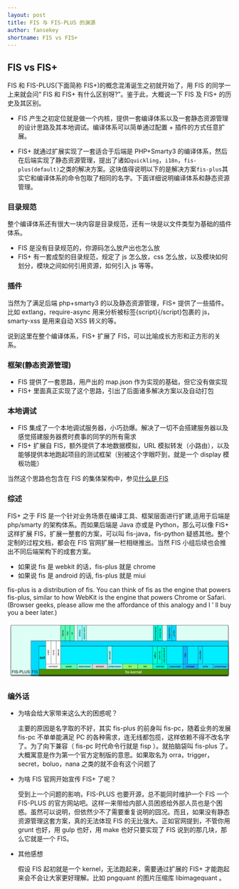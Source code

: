 ```yaml
---
layout: post
title: FIS 与 FIS-PLUS 的渊源
author: fansekey
shortname: FIS vs FIS+
---
```


## FIS vs FIS+

FIS 和 FIS-PLUS(下面简称 FIS+)的概念混淆诞生之初就开始了，用 FIS 的同学一上来就会问“ FIS 和 FIS+ 有什么区别呀?”。鉴于此，大概说一下 FIS 及 FIS+ 的历史及其区别。

- FIS 产生之初定位就是做一个内核，提供一套编译体系以及一套静态资源管理的设计思路及其本地调试。编译体系可以简单通过配置 + 插件的方式任意扩展。

- FIS+ 就通过扩展实现了一套适合于后端是 PHP+Smarty3 的编译体系，然后在后端实现了静态资源管理，提出了诸如`quickling`，`i18n`，`fis-plus(default)`之类的解决方案。这块值得说明以下的是解决方案`fis-plus`其实它和编译体系的命令包取了相同的名字。下面详细说明编译体系和静态资源管理。

### 目录规范

整个编译体系还有很大一块内容是目录规范，还有一块是以文件类型为基础的插件体系。

- FIS 是没有目录规范的，你源码怎么放产出也怎么放
- FIS+ 有一套成型的目录规范，规定了 js 怎么放，css 怎么放，以及模块如何划分，模块之间如何引用资源，如何引入 js 等等。

### 插件

当然为了满足后端 php+smarty3 的以及静态资源管理，FIS+ 提供了一些插件。比如 extlang，require-async 用来分析被标签{script}{/script}包裹的 js，smarty-xss 是用来自动 XSS 转义的等。

说到这里在整个编译体系，FIS+ 扩展了 FIS，可以比喻成长方形和正方形的关系。

### 框架(静态资源管理)

- FIS 提供了一套思路，用产出的 map.json 作为实现的基础，但它没有做实现
- FIS+ 里面真正实现了这个思路，引出了后面诸多解决方案以及自动打包

### 本地调试

- FIS 集成了一个本地调试服务器，小巧劲爆。解决了一切不会搭建服务器以及感觉搭建服务器费时费事的同学的所有需求
- FIS+ 扩展自 FIS，额外提供了本地数据模拟，URL 模拟转发（小路由），以及能够提供本地跑起项目的测试框架（别被这个字眼吓到，就是一个 display 模板功能）

当然这个思路也包含在 FIS 的集体架构中，参见[什么是 FIS](https://github.com/fex-team/fis/wiki/%E4%BB%80%E4%B9%88%E6%98%AFF.I.S)

### 综述

FIS+ 之于 FIS 是一个针对业务场景在编译工具、框架层面进行扩建,适用于后端是 php/smarty 的架构体系。而如果后端是 Java 亦或是 Python，那么可以像 FIS+ 这样扩展 FIS，扩展一整套的方案，可以叫 fis-java，fis-python 疑惑其他。整个定制的过程文档，都会在 FIS 官网扩展一栏相继推出。当然 FIS 小组后续也会推出不同后端架构下的成套方案。


- 如果说 fis 是 webkit 的话，fis-plus 就是 chrome
- 如果说 fis 是 android 的话, fis-plus 就是 miui


fis-plus is a distribution of fis. You can think of fis as the engine that powers fis-plus, similar to how WebKit is the engine that powers Chrome or Safari. (Browser geeks, please allow me the affordance of this analogy and I ’ ll buy you a beer later.)

![struct](/img/fis-plus/struct.png)

### 编外话

* 为啥会给大家带来这么大的困惑呢？
	
	主要的原因是名字取的不好，其实 fis-plus 的前身叫 fis-pc，随着业务的发展 fis-pc 不单单能满足 PC 的各种需求，连无线都包揽，这样依赖不得不改名字了。为了向下兼容（ fis-pc 时代命令行就是 fisp ）。就拍脑袋叫 fis-plus 了。大概寓意是作为第一个官方定制版的意思。如果取名为 orra，trigger，secret，boluo，nana 之类的就不会有这个问题了
	
* 为啥 FIS 官网开始宣传 FIS+ 了呢？

	受到上一个问题的影响，FIS-PLUS 也要开源，总不能同时维护一个 FIS 一个 FIS-PLUS 的官方网站吧。这样一来带给内部人员困惑给外部人员也是个困惑。虽然可以说明，但依然少不了需要重复说明的囧况。而且，如果没有静态资源管理这套方案，真的无法体现 FIS 的无比强大。正如官网提到，不管你用 grunt 也好，用 gulp 也好，用 make 也好只要实现了 FIS 说到的那几块，那么它就是一个 FIS。

* 其他感想

	假设 FIS 起初就是一个 kernel，无法跑起来，需要通过扩展的 FIS+ 才能跑起来会不会让大家更好理解。比如 pngquant 的图片压缩库 libimagequant 。

